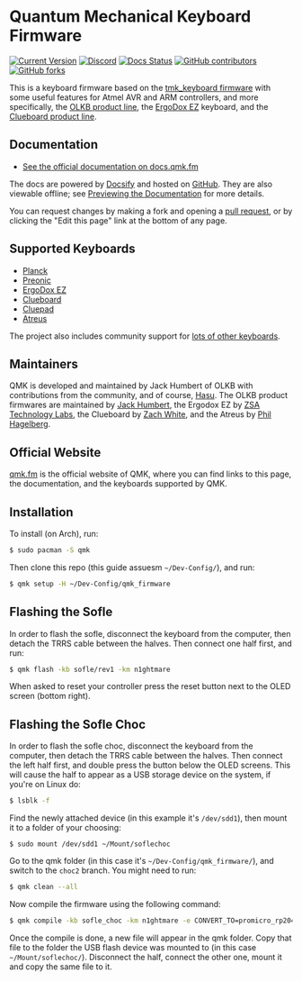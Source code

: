# Quantum Mechanical Keyboard Firmware

[![Current Version](https://img.shields.io/github/tag/qmk/qmk_firmware.svg)](https://github.com/qmk/qmk_firmware/tags)
[![Discord](https://img.shields.io/discord/440868230475677696.svg)](https://discord.gg/Uq7gcHh)
[![Docs Status](https://img.shields.io/badge/docs-ready-orange.svg)](https://docs.qmk.fm)
[![GitHub contributors](https://img.shields.io/github/contributors/qmk/qmk_firmware.svg)](https://github.com/qmk/qmk_firmware/pulse/monthly)
[![GitHub forks](https://img.shields.io/github/forks/qmk/qmk_firmware.svg?style=social&label=Fork)](https://github.com/qmk/qmk_firmware/)

This is a keyboard firmware based on the [tmk\_keyboard firmware](https://github.com/tmk/tmk_keyboard) with some useful features for Atmel AVR and ARM controllers, and more specifically, the [OLKB product line](https://olkb.com), the [ErgoDox EZ](https://ergodox-ez.com) keyboard, and the [Clueboard product line](https://clueboard.co).

## Documentation

* [See the official documentation on docs.qmk.fm](https://docs.qmk.fm)

The docs are powered by [Docsify](https://docsify.js.org/) and hosted on [GitHub](/docs/). They are also viewable offline; see [Previewing the Documentation](https://docs.qmk.fm/#/contributing?id=previewing-the-documentation) for more details.

You can request changes by making a fork and opening a [pull request](https://github.com/qmk/qmk_firmware/pulls), or by clicking the "Edit this page" link at the bottom of any page.

## Supported Keyboards

* [Planck](/keyboards/planck/)
* [Preonic](/keyboards/preonic/)
* [ErgoDox EZ](/keyboards/ergodox_ez/)
* [Clueboard](/keyboards/clueboard/)
* [Cluepad](/keyboards/clueboard/17/)
* [Atreus](/keyboards/atreus/)

The project also includes community support for [lots of other keyboards](/keyboards/).

## Maintainers

QMK is developed and maintained by Jack Humbert of OLKB with contributions from the community, and of course, [Hasu](https://github.com/tmk). The OLKB product firmwares are maintained by [Jack Humbert](https://github.com/jackhumbert), the Ergodox EZ by [ZSA Technology Labs](https://github.com/zsa), the Clueboard by [Zach White](https://github.com/skullydazed), and the Atreus by [Phil Hagelberg](https://github.com/technomancy).

## Official Website

[qmk.fm](https://qmk.fm) is the official website of QMK, where you can find links to this page, the documentation, and the keyboards supported by QMK.

## Installation

To install (on Arch), run:

```zsh
$ sudo pacman -S qmk
```

Then clone this repo (this guide assuesm `~/Dev-Config/`), and run:

```zsh
$ qmk setup -H ~/Dev-Config/qmk_firmware
```

## Flashing the Sofle

In order to flash the sofle, disconnect the keyboard from the computer, then detach the TRRS cable between the halves. Then connect one half first, and run:

```zsh
$ qmk flash -kb sofle/rev1 -km n1ghtmare
```

When asked to reset your controller press the reset button next to the OLED screen (bottom right).

## Flashing the Sofle Choc

In order to flash the sofle choc, disconnect the keyboard from the computer, then detach the TRRS cable between the halves. Then connect the left half first, and double press the button below the OLED screens. This will cause the half to appear as a USB storage device on the system, if you're on Linux do:

```zsh
$ lsblk -f
```
Find the newly attached device (in this example it's `/dev/sdd1`), then mount it to a folder of your choosing:

```
$ sudo mount /dev/sdd1 ~/Mount/soflechoc
```

Go to the qmk folder (in this case it's `~/Dev-Config/qmk_firmware/`), and switch to the `choc2` branch. You might need to run:

```zsh
$ qmk clean --all
```

Now compile the firmware using the following command:

```zsh
$ qmk compile -kb sofle_choc -km n1ghtmare -e CONVERT_TO=promicro_rp2040
```

Once the compile is done, a new file will appear in the qmk folder. Copy that file to the folder the USB flash device was mounted to (in this case `~/Mount/soflechoc/`). Disconnect the half, connect the other one, mount it and copy the same file to it.
